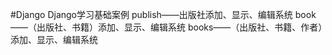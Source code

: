 #Django
Django学习基础案例
    publish——出版社添加、显示、编辑系统
    book——（出版社、书籍）添加、显示、编辑系统
    books——（出版社、书籍、作者）添加、显示、编辑系统

